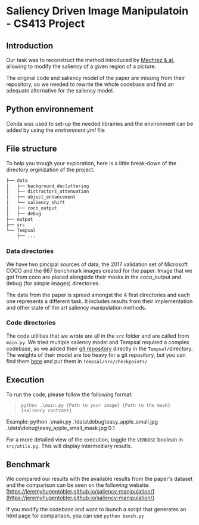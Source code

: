 # Saliency Driven Image Manipulatoin - CS413 Project

## Introduction

Our task was to reconstruct the method introduced by [Mechrez & al.](https://arxiv.org/pdf/1612.02184) allowing to modify the saliency of a given region of a picture.

The original code and saliency model of the paper are missing from their repository, so we needed to rewrite the whole codebase and find an adequate alternative for the saliency model.

## Python environnement
Conda was used to set-up the needed librairies and the environment can be added by using the *environment.yml* file

## File structure 
To help you trough your exploration, here is a little break-down of the directory orginization of the project.

```bash
├── data
│   ├── background_decluttering
│   ├── distractors_attenuation
│   ├── object_enhancement
│   └── saliency_shift
│   ├── coco_output
│   ├── debug
├── output
├── src
└── Tempsal
    ├── ...
```

### Data directories
We have two pincipal sources of data, the 2017 validation set of Microsoft COCO and the 667 benchmark images created for the paper. Image that we got from coco are placed alongside their masks in the coco_output and debug (for simple images) directories.

The data from the paper is spread amongst the 4 first directories and each one represents a different task. It includes results from their implementation and other state of the art saliency manipulation methods.

### Code directories
The code utilities that we wrote are all in the `src` folder and are called from `main.py`. We tried multiple saliency model and Tempsal required a complex codebase, so we added their [git repository](https://github.com/IVRL/Tempsal) directly in the `Tempsal/`directory. The weights of their model are too heavy for a git repository, but you can find them [here](https://drive.google.com/drive/folders/160WB1YrPAjNYy787jP1pmffl9Xv0gLw6) and put them in `Tempsal/src/checkpoints/`

## Execution
To run the code, please follow the following format:

> `python .\main.py {Path to your image} {Path to the mask} {saliency contrast}`

Example: python .\main.py .\data\debug\easy_apple_small.jpg .\data\debug\easy_apple_small_mask.jpg 0.1

For a more detailed view of the execution, toggle the `VERBOSE` boolean in `src/utils.py`. This will display intermediary resutls.

## Benchmark
We compared our results with the available results from the paper's dataset and the comparison can be seen on the following website: [https://jeremyhugentobler.github.io/saliency-manipulation/](https://jeremyhugentobler.github.io/saliency-manipulation/)

If you modify the codebase and want to launch a script that generates an html page for comparison, you can use `python bench.py`


